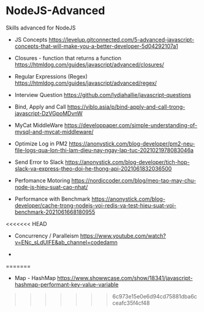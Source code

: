 # NodeJS-Advanced
Skills advanced for NodeJS

- JS Concepts
https://levelup.gitconnected.com/5-advanced-javascript-concepts-that-will-make-you-a-better-developer-5d04292107a1

- Closures - function that returns a function
https://htmldog.com/guides/javascript/advanced/closures/

- Regular Expressions (Regex)
https://htmldog.com/guides/javascript/advanced/regex/

- Interview Question
https://github.com/lydiahallie/javascript-questions 

- Bind, Apply and Call
https://viblo.asia/p/bind-apply-and-call-trong-javascript-DzVGpoMDvnW

- MyCat MiddleWare
https://developpaper.com/simple-understanding-of-mysql-and-mycat-middleware/

- Optimize Log in PM2
https://anonystick.com/blog-developer/pm2-neu-file-logs-qua-lon-thi-lam-dieu-nay-ngay-lap-tuc-2021021978083046a

- Send Error to Slack
https://anonystick.com/blog-developer/tich-hop-slack-va-express-theo-doi-he-thong-api-2021061832036500

- Perfomance Motoring
https://nordiccoder.com/blog/meo-tao-may-chu-node-js-hieu-suat-cao-nhat/

- Performance with Benchmark
https://anonystick.com/blog-developer/cache-trong-nodejs-voi-redis-va-test-hieu-suat-voi-benchmark-2021061668180955

<<<<<<< HEAD
- Concurrency / Paralleism
https://www.youtube.com/watch?v=ENc_sLdUlFE&ab_channel=codedamn

- 
=======
- Map - HashMap
https://www.showwcase.com/show/18341/javascript-hashmap-performant-key-value-variable
>>>>>>> 6c973e15e0e6d94cd75881dba6cceafc35f4cf48
